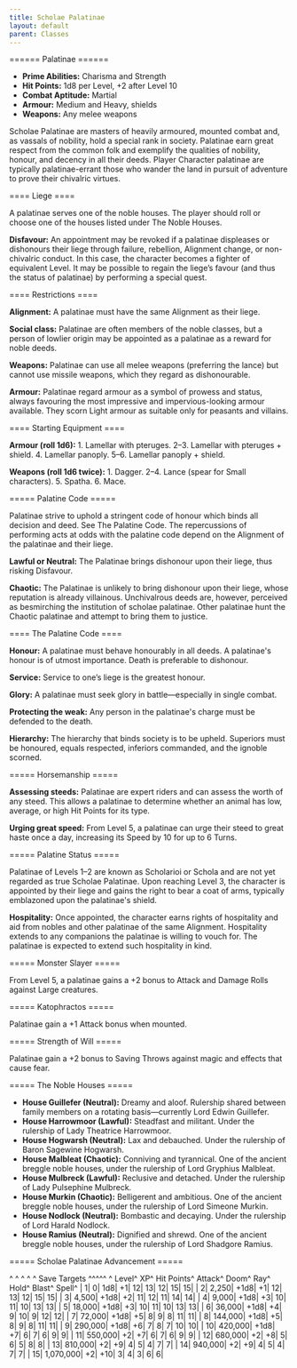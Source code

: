 ```yaml
---
title: Scholae Palatinae
layout: default
parent: Classes
---
```


====== Palatinae ======

  * **Prime Abilities:** Charisma and Strength
  * **Hit Points:** 1d8 per Level, +2 after Level 10
  * **Combat Aptitude:** Martial
  * **Armour:** Medium and Heavy, shields
  * **Weapons:** Any melee weapons

Scholae Palatinae are masters of heavily armoured, mounted combat and, as vassals of nobility, hold a special rank in society. Palatinae earn great respect from the common folk and exemplify the qualities of nobility, honour, and decency in all their deeds. Player Character palatinae are typically palatinae-errant those who wander the land in pursuit of adventure to prove their chivalric virtues.

==== Liege ====

A palatinae serves one of the noble houses. The player should roll or choose one of the houses listed under The Noble Houses.

**Disfavour:** An appointment may be revoked if a palatinae displeases or dishonours their liege through failure, rebellion, Alignment change, or non-chivalric conduct. In this case, the character becomes a fighter of equivalent Level. It may be possible to regain the liege’s favour (and thus the status of palatinae) by performing a special quest.

==== Restrictions ====

**Alignment:** A palatinae must have the same Alignment as their liege.

**Social class:** Palatinae are often members of the noble classes, but a person of lowlier origin may be appointed as a palatinae as a reward for noble deeds.

**Weapons:** Palatinae can use all melee weapons (preferring the lance) but cannot use missile weapons, which they regard as dishonourable.

**Armour:** Palatinae regard armour as a symbol of prowess and status, always favouring the most impressive and impervious-looking armour available. They scorn Light armour as suitable only for peasants and villains.

==== Starting Equipment ====

**Armour (roll 1d6):** 1. Lamellar with pteruges. 2–3. Lamellar with pteruges + shield. 4. Lamellar panoply. 5–6. Lamellar panoply + shield.

**Weapons (roll 1d6 twice):** 1. Dagger. 2–4. Lance (spear for Small characters). 5. Spatha. 6. Mace.

===== Palatine Code =====

Palatinae strive to uphold a stringent code of honour which binds all decision and deed. See The Palatine Code. The repercussions of performing acts at odds with the palatine code depend on the Alignment of the palatinae and their liege.

**Lawful or Neutral:** The Palatinae brings dishonour upon their liege, thus risking Disfavour.

**Chaotic:** The Palatinae is unlikely to bring dishonour upon their liege, whose reputation is already villainous. Unchivalrous deeds are, however, perceived as besmirching the institution of scholae palatinae. Other palatinae hunt the Chaotic palatinae and attempt to bring them to justice.

==== The Palatine Code ====

**Honour:** A palatinae must behave honourably in all deeds. A palatinae's honour is of utmost importance. Death is preferable to dishonour.

**Service:** Service to one’s liege is the greatest honour.

**Glory:** A palatinae must seek glory in battle—especially in single combat.

**Protecting the weak:** Any person in the palatinae's charge must be defended to the death.

**Hierarchy:** The hierarchy that binds society is to be upheld. Superiors must be honoured, equals respected, inferiors commanded, and the ignoble scorned.

===== Horsemanship =====

**Assessing steeds:** Palatinae are expert riders and can assess the worth of any steed. This allows a palatinae to determine whether an animal has low, average, or high Hit Points for its type.

**Urging great speed:** From Level 5, a palatinae can urge their steed to great haste once a day, increasing its Speed by 10 for up to 6 Turns.

===== Palatine Status =====

Palatinae of Levels 1–2 are known as Scholarioi or Schola and are not yet regarded as true Scholae Palatinae. Upon reaching Level 3, the character is appointed by their liege and gains the right to bear a coat of arms, typically emblazoned upon the palatinae's shield.

**Hospitality:** Once appointed, the character earns rights of hospitality and aid from nobles and other palatinae of the same Alignment. Hospitality extends to any companions the palatinae is willing to vouch for. The palatinae is expected to extend such hospitality in kind.

===== Monster Slayer =====

From Level 5, a palatinae gains a +2 bonus to Attack and Damage Rolls against Large creatures.

===== Katophractos =====

Palatinae gain a +1 Attack bonus when mounted.

===== Strength of Will =====

Palatinae gain a +2 bonus to Saving Throws against magic and effects that cause fear.

===== The Noble Houses =====

  - **House Guillefer (Neutral):** Dreamy and aloof. Rulership shared between family members on a rotating basis—currently Lord Edwin Guillefer.
  - **House Harrowmoor (Lawful):** Steadfast and militant. Under the rulership of Lady Theatrice Harrowmoor.
  - **House Hogwarsh (Neutral):** Lax and debauched. Under the rulership of Baron Sagewine Hogwarsh.
  - **House Malbleat (Chaotic):** Conniving and tyrannical. One of the ancient breggle noble houses, under the rulership of Lord Gryphius Malbleat.
  - **House Mulbreck (Lawful):** Reclusive and detached. Under the rulership of Lady Pulsephine Mulbreck.
  - **House Murkin (Chaotic):** Belligerent and ambitious. One of the ancient breggle noble houses, under the rulership of Lord Simeone Murkin.
  - **House Nodlock (Neutral):** Bombastic and decaying. Under the rulership of Lord Harald Nodlock.
  - **House Ramius (Neutral):** Dignified and shrewd. One of the ancient breggle noble houses, under the rulership of Lord Shadgore Ramius.

===== Scholae Palatinae Advancement =====

^ ^ ^ ^ ^  Save Targets  ^^^^^
^ Level^ XP^ Hit Points^ Attack^ Doom^ Ray^ Hold^ Blast^ Spell^
| 1| 0| 1d8| +1| 12| 13| 12| 15| 15|
| 2| 2,250| +1d8| +1| 12| 13| 12| 15| 15|
| 3| 4,500| +1d8| +2| 11| 12| 11| 14| 14|
| 4| 9,000| +1d8| +3| 10| 11| 10| 13| 13|
| 5| 18,000| +1d8| +3| 10| 11| 10| 13| 13|
| 6| 36,000| +1d8| +4| 9| 10| 9| 12| 12|
| 7| 72,000| +1d8| +5| 8| 9| 8| 11| 11|
| 8| 144,000| +1d8| +5| 8| 9| 8| 11| 11|
| 9| 290,000| +1d8| +6| 7| 8| 7| 10| 10|
| 10| 420,000| +1d8| +7| 6| 7| 6| 9| 9|
| 11| 550,000| +2| +7| 6| 7| 6| 9| 9|
| 12| 680,000| +2| +8| 5| 6| 5| 8| 8|
| 13| 810,000| +2| +9| 4| 5| 4| 7| 7|
| 14| 940,000| +2| +9| 4| 5| 4| 7| 7|
| 15| 1,070,000| +2| +10| 3| 4| 3| 6| 6|


